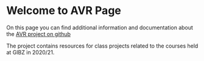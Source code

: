 # Welcome to AVR Page

On this page you can find additional information and documentation about the [AVR project on github](https://github.com/LaichR/Avr)

The project contains resources for class projects related to the courses held at GIBZ in 2020/21.
